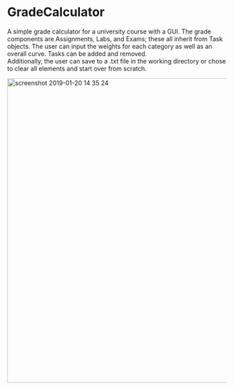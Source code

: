 # GradeCalculator
A simple grade calculator for a university course with a GUI. 
The grade components are Assignments, Labs, and Exams; these all inherit from Task objects. 
The user can input the weights for each category as well as an overall curve. Tasks can be added and removed.  
Additionally, the user can save to a .txt file in the working directory or chose to clear all  elements and 
start over from scratch. 

<img width="698" alt="screenshot 2019-01-20 14 35 24" src="https://user-images.githubusercontent.com/33989178/51491380-6eda0980-1d6b-11e9-9d91-6d868cac5d89.png"> 

